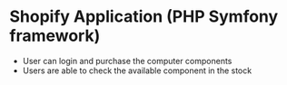 # Shopify Application (PHP Symfony framework)
- User can login and purchase the computer components
- Users are able to check the available component in the stock
